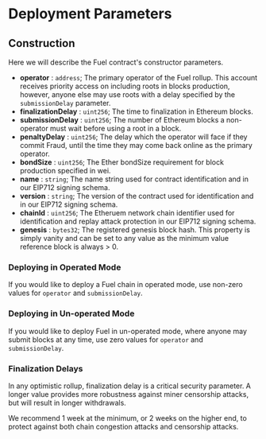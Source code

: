 Deployment Parameters
===

Construction
---

Here we will describe the Fuel contract's constructor parameters.

- **operator** : `address`; The primary operator of the Fuel rollup. This account receives priority access on including roots in blocks production, however, anyone else may use roots with a delay specified by the `submissionDelay` parameter.
- **finalizationDelay** : `uint256`; The time to finalization in Ethereum blocks.
- **submissionDelay** : `uint256`; The number of Ethereum blocks a non-operator must wait before using a root in a block.
- **penaltyDelay** : `uint256`; The delay which the operator will face if they commit Fraud, until the time they may come back online as the primary operator.
- **bondSize** : `uint256`; The Ether bondSize requirement for block production specified in wei.
- **name** : `string`; The name string used for contract identification and in our EIP712 signing schema.
- **version** : `string`; The version of the contract used for identification and in our EIP712 signing schema.
- **chainId** : `uint256`; The Etheruem network chain identifier used for identification and replay attack protection in our EIP712 signing schema.
- **genesis** : `bytes32`; The registered genesis block hash. This property is simply vanity and can be set to any value as the minimum value reference block is always > 0.

### Deploying in Operated Mode
If you would like to deploy a Fuel chain in operated mode, use non-zero values for `operator` and `submissionDelay`.

### Deploying in Un-operated Mode
If you would like to deploy Fuel in un-operated mode, where anyone may submit blocks at any time, use zero values for `operator` and `submissionDelay`.

### Finalization Delays
In any optimistic rollup, finalization delay is a critical security parameter. A longer value provides more robustness against miner censorship attacks, but will result in longer withdrawals.

We recommend 1 week at the minimum, or 2 weeks on the higher end, to protect against both chain congestion attacks and censorship attacks.
